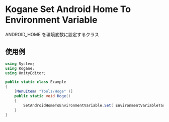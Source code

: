 # Kogane Set Android Home To Environment Variable

ANDROID_HOME を環境変数に設定するクラス

## 使用例

```cs
using System;
using Kogane;
using UnityEditor;

public static class Example
{
    [MenuItem( "Tools/Hoge" )]
    public static void Hoge()
    {
        SetAndroidHomeToEnvironmentVariable.Set( EnvironmentVariableTarget.Process );
    }
}
```
